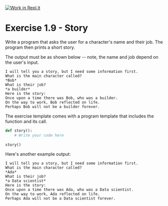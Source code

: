 [![Work in Repl.it](https://classroom.github.com/assets/work-in-replit-14baed9a392b3a25080506f3b7b6d57f295ec2978f6f33ec97e36a161684cbe9.svg)](https://classroom.github.com/online_ide?assignment_repo_id=6872295&assignment_repo_type=AssignmentRepo)
# Exercise 1.9 - Story 

Write a program that asks the user for a character's name and their job. The program then prints a short story.

The output must be as shown below -- note, the name and job depend on the user's input.

```plaintext
I will tell you a story, but I need some information first.
What is the main character called?
*Bob*
What is their job?
*a builder*
Here is the story:
Once upon a time there was Bob, who was a builder.
On the way to work, Bob reflected on life.
Perhaps Bob will not be a builder forever.
```

The exercise template comes with a program template that includes the function and its call.

```python
def story():
    # Write your code here
    
story()
```

Here's another example output:

```plaintext
I will tell you a story, but I need some information first.
What is the main character called?
*Ada*
What is their job?
*a Data scientist*
Here is the story:
Once upon a time there was Ada, who was a Data scientist.
On the way to work, Ada reflected on life.
Perhaps Ada will not be a Data scientist forever.
```
